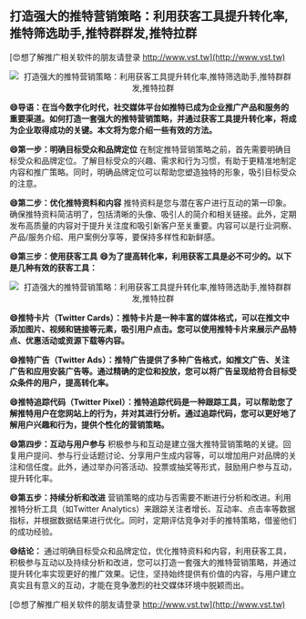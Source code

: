 ## **打造强大的推特营销策略：利用获客工具提升转化率,推特筛选助手,推特群群发,推特拉群**

[😍想了解推广相关软件的朋友请登录 http://www.vst.tw](http://www.vst.tw)

 <center><img src="https://vst.tw/MP4/tuiguang/png/0.png" alt="打造强大的推特营销策略：利用获客工具提升转化率,推特筛选助手,推特群群发,推特拉群"></center>

**😄导语：在当今数字化时代，社交媒体平台如推特已成为企业推广产品和服务的重要渠道。如何打造一套强大的推特营销策略，并通过获客工具提升转化率，将成为企业取得成功的关键。本文将为您介绍一些有效的方法。**

**😄第一步：明确目标受众和品牌定位**
在制定推特营销策略之前，首先需要明确目标受众和品牌定位。了解目标受众的兴趣、需求和行为习惯，有助于更精准地制定内容和推广策略。同时，明确品牌定位可以帮助您塑造独特的形象，吸引目标受众的注意。

**😄第二步：优化推特资料和内容**
推特资料是您与潜在客户进行互动的第一印象。确保推特资料简洁明了，包括清晰的头像、吸引人的简介和相关链接。此外，定期发布高质量的内容对于提升关注度和吸引新客户至关重要。内容可以是行业洞察、产品/服务介绍、用户案例分享等，要保持多样性和新鲜感。

**😄第三步：使用获客工具**
**😄为了提高转化率，利用获客工具是必不可少的。以下是几种有效的获客工具：**

 <center><img src="https://vst.tw/MP4/tuiguang/png/2.png" alt="打造强大的推特营销策略：利用获客工具提升转化率,推特筛选助手,推特群群发,推特拉群"></center>

**😄推特卡片（Twitter Cards）：推特卡片是一种丰富的媒体格式，可以在推文中添加图片、视频和链接等元素，吸引用户点击。您可以使用推特卡片来展示产品特点、优惠活动或资源下载等内容。**

**😄推特广告（Twitter Ads）：推特广告提供了多种广告格式，如推文广告、关注广告和应用安装广告等。通过精确的定位和投放，您可以将广告呈现给符合目标受众条件的用户，提高转化率。**

**😄推特追踪代码（Twitter Pixel）：推特追踪代码是一种跟踪工具，可以帮助您了解推特用户在您网站上的行为，并对其进行分析。通过追踪代码，您可以更好地了解用户兴趣和行为，提供个性化的营销策略。**

**😄第四步：互动与用户参与**
积极参与和互动是建立强大推特营销策略的关键。回复用户提问、参与行业话题讨论、分享用户生成内容等，可以增加用户对品牌的关注和信任度。此外，通过举办问答活动、投票或抽奖等形式，鼓励用户参与互动，提升转化率。

**😄第五步：持续分析和改进**
营销策略的成功与否需要不断进行分析和改进。利用推特分析工具（如Twitter Analytics）来跟踪关注者增长、互动率、点击率等数据指标，并根据数据结果进行优化。同时，定期评估竞争对手的推特策略，借鉴他们的成功经验。

**😄结论：**
通过明确目标受众和品牌定位，优化推特资料和内容，利用获客工具，积极参与互动以及持续分析和改进，您可以打造一套强大的推特营销策略，并通过提升转化率实现更好的推广效果。记住，坚持始终提供有价值的内容，与用户建立真实且有意义的互动，才能在竞争激烈的社交媒体环境中脱颖而出。

[😍想了解推广相关软件的朋友请登录 http://www.vst.tw](http://www.vst.tw)



